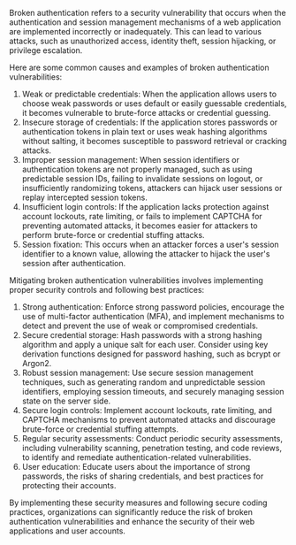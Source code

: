 Broken authentication refers to a security vulnerability that occurs when the authentication and session management mechanisms of a web application are implemented incorrectly or inadequately. This can lead to various attacks, such as unauthorized access, identity theft, session hijacking, or privilege escalation.

Here are some common causes and examples of broken authentication vulnerabilities:

1.  Weak or predictable credentials: When the application allows users to choose weak passwords or uses default or easily guessable credentials, it becomes vulnerable to brute-force attacks or credential guessing.
2.  Insecure storage of credentials: If the application stores passwords or authentication tokens in plain text or uses weak hashing algorithms without salting, it becomes susceptible to password retrieval or cracking attacks.
3.  Improper session management: When session identifiers or authentication tokens are not properly managed, such as using predictable session IDs, failing to invalidate sessions on logout, or insufficiently randomizing tokens, attackers can hijack user sessions or replay intercepted session tokens.
4.  Insufficient login controls: If the application lacks protection against account lockouts, rate limiting, or fails to implement CAPTCHA for preventing automated attacks, it becomes easier for attackers to perform brute-force or credential stuffing attacks.
5.  Session fixation: This occurs when an attacker forces a user's session identifier to a known value, allowing the attacker to hijack the user's session after authentication.

Mitigating broken authentication vulnerabilities involves implementing proper security controls and following best practices:

1.  Strong authentication: Enforce strong password policies, encourage the use of multi-factor authentication (MFA), and implement mechanisms to detect and prevent the use of weak or compromised credentials.
2.  Secure credential storage: Hash passwords with a strong hashing algorithm and apply a unique salt for each user. Consider using key derivation functions designed for password hashing, such as bcrypt or Argon2.
3.  Robust session management: Use secure session management techniques, such as generating random and unpredictable session identifiers, employing session timeouts, and securely managing session state on the server side.
4.  Secure login controls: Implement account lockouts, rate limiting, and CAPTCHA mechanisms to prevent automated attacks and discourage brute-force or credential stuffing attempts.
5.  Regular security assessments: Conduct periodic security assessments, including vulnerability scanning, penetration testing, and code reviews, to identify and remediate authentication-related vulnerabilities.
6.  User education: Educate users about the importance of strong passwords, the risks of sharing credentials, and best practices for protecting their accounts.

By implementing these security measures and following secure coding practices, organizations can significantly reduce the risk of broken authentication vulnerabilities and enhance the security of their web applications and user accounts.